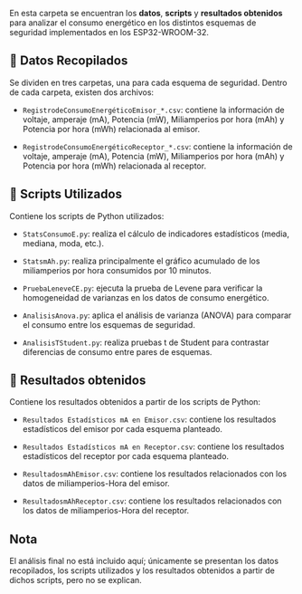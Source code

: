 En esta carpeta se encuentran los **datos**, **scripts** y **resultados obtenidos** para analizar el consumo energético en los distintos esquemas de seguridad implementados en los ESP32-WROOM-32.

## 📂 Datos Recopilados

Se dividen en tres carpetas, una para cada esquema de seguridad. Dentro de cada carpeta, existen dos archivos: 

- `RegistrodeConsumoEnergéticoEmisor_*.csv`: contiene la información de voltaje, amperaje (mA), Potencia (mW), Miliamperios por hora (mAh) y Potencia por hora (mWh) relacionada al emisor.

- `RegistrodeConsumoEnergéticoReceptor_*.csv`: contiene la información de voltaje, amperaje (mA), Potencia (mW), Miliamperios por hora (mAh) y Potencia por hora (mWh) relacionada al receptor.

## 📂 Scripts Utilizados

Contiene los scripts de Python utilizados: 
- `StatsConsumoE.py`: realiza el cálculo de indicadores estadísticos (media, mediana, moda, etc.). 

- `StatsmAh.py`: realiza principalmente el gráfico acumulado de los miliamperios por hora consumidos por 10 minutos. 

- `PruebaLeneveCE.py`: ejecuta la prueba de Levene para verificar la homogeneidad de varianzas en los datos de consumo energético.

- `AnalisisAnova.py`: aplica el análisis de varianza (ANOVA) para comparar el consumo entre los esquemas de seguridad.

- `AnalisisTStudent.py`: realiza pruebas t de Student para contrastar diferencias de consumo entre pares de esquemas.

## 📂 Resultados obtenidos

Contiene los resultados obtenidos a partir de los scripts de Python: 
- `Resultados Estadísticos mA en Emisor.csv`: contiene los resultados estadísticos del emisor por cada esquema planteado. 

- `Resultados Estadísticos mA en Receptor.csv`: contiene los resultados estadísticos del receptor por cada esquema planteado. 

- `ResultadosmAhEmisor.csv`: contiene los resultados relacionados con los datos de miliamperios-Hora del emisor. 

- `ResultadosmAhReceptor.csv`: contiene los resultados relacionados con los datos de miliamperios-Hora del receptor. 


## Nota
El análisis final no está incluido aquí; únicamente se presentan los datos recopilados, los scripts utilizados y los resultados obtenidos a partir de dichos scripts, pero no se explican. 